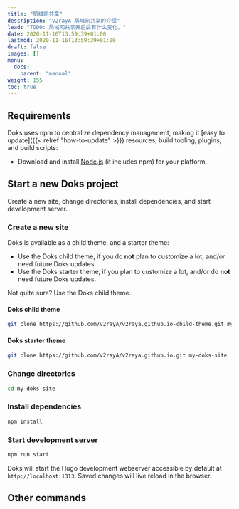 ```yaml
---
title: "局域网共享"
description: "v2rayA 局域网共享的介绍"
lead: "TODO: 局域网共享开启后有什么变化。"
date: 2020-11-16T13:59:39+01:00
lastmod: 2020-11-16T13:59:39+01:00
draft: false
images: []
menu:
  docs:
    parent: "manual"
weight: 155
toc: true
---
```


## Requirements

Doks uses npm to centralize dependency management, making it [easy to update]({{< relref "how-to-update" >}}) resources, build tooling, plugins, and build scripts:

- Download and install [Node.js](https://nodejs.org/) (it includes npm) for your platform.

## Start a new Doks project

Create a new site, change directories, install dependencies, and start development server.

### Create a new site

Doks is available as a child theme, and a starter theme:

- Use the Doks child theme, if you do __not__ plan to customize a lot, and/or need future Doks updates.
- Use the Doks starter theme, if you plan to customize a lot, and/or do __not__ need future Doks updates.

Not quite sure? Use the Doks child theme.

#### Doks child theme

```bash
git clone https://github.com/v2rayA/v2raya.github.io-child-theme.git my-doks-site
```

#### Doks starter theme

```bash
git clone https://github.com/v2rayA/v2raya.github.io.git my-doks-site
```

### Change directories

```bash
cd my-doks-site
```

### Install dependencies

```bash
npm install
```

### Start development server

```bash
npm run start
```

Doks will start the Hugo development webserver accessible by default at `http://localhost:1313`. Saved changes will live reload in the browser.

## Other commands


